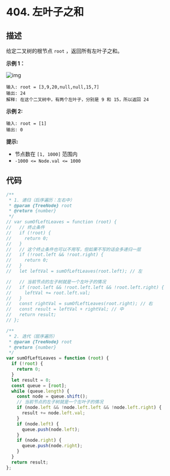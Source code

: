 # 404. 左叶子之和

## 描述

给定二叉树的根节点 `root` ，返回所有左叶子之和。

 

**示例 1：**

![img](https://qiniucloud.qishilong.space/images/leftsum-tree.jpg)

```
输入: root = [3,9,20,null,null,15,7] 
输出: 24 
解释: 在这个二叉树中，有两个左叶子，分别是 9 和 15，所以返回 24
```

**示例 2:**

```
输入: root = [1]
输出: 0
```

 

**提示:**

-   节点数在 `[1, 1000]` 范围内
-   `-1000 <= Node.val <= 1000`

## 代码

```js
/**
 * 1. 递归（后序遍历：左右中）
 * @param {TreeNode} root
 * @return {number}
 */
// var sumOfLeftLeaves = function (root) {
//   // 终止条件
//   if (!root) {
//     return 0;
//   }
//   // 这个终止条件也可以不用写，但如果不写的话会多递归一层
//   if (!root.left && !root.right) {
//     return 0;
//   }
//   let leftVal = sumOfLeftLeaves(root.left); // 左

//   // 当前节点的左子树就是一个左叶子的情况
//   if (root.left && !root.left.left && !root.left.right) {
//     leftVal += root.left.val;
//   }
//   const rightVal = sumOfLeftLeaves(root.right); // 右
//   const result = leftVal + rightVal; // 中
//   return result;
// };

/**
 * 2. 迭代（层序遍历）
 * @param {TreeNode} root
 * @return {number}
 */
var sumOfLeftLeaves = function (root) {
  if (!root) {
    return 0;
  }
  let result = 0;
  const queue = [root];
  while (queue.length) {
    const node = queue.shift();
    // 当前节点的左子树就是一个左叶子的情况
    if (node.left && !node.left.left && !node.left.right) {
      result += node.left.val;
    }
    if (node.left) {
      queue.push(node.left);
    }
    if (node.right) {
      queue.push(node.right);
    }
  }
  return result;
};
```

